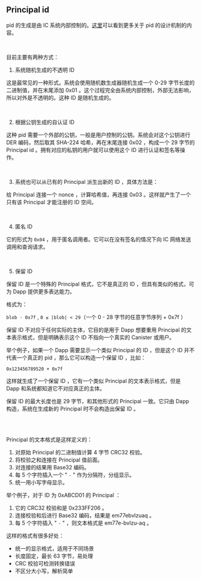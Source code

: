 

## Principal id

pid 的生成是由 IC 系统内部控制的。[这里](https://internetcomputer.org/docs/current/references/ic-interface-spec/#principal)可以看到更多关于 pid 的设计机制的内容。

<br>

目前主要有两种方式：

1. 系统随机生成的不透明 ID

这是最常见的一种形式。系统会使用随机数生成器随机生成一个 0-29 字节长度的二进制值，并在末尾添加 0x01 。这个过程完全由系统内部控制，外部无法影响，所以对外是不透明的。这种 ID 是随机生成的。

<br>

2. 根据公钥生成的自认证 ID

这种 pid 需要一个外部的公钥，一般是用户控制的公钥。系统会对这个公钥进行 DER 编码，然后取其 SHA-224 哈希，再在末尾连接 0x02 ，构成一个 29 字节的 Principal id 。拥有对应的私钥的用户就可以使用这个 ID 进行认证和签名等操作。

<br>

3. 系统也可以从已有的 Principal 派生出新的 ID ，具体方法是：

给 Principal 连接一个 nonce ，计算哈希值，再连接 0x03 。这样就产生了一个只有该 Principal 才能注册的 ID 空间。

<br>


4. 匿名 ID

它的形式为 `0x04` ，用于匿名调用者。它可以在没有签名的情况下向 IC 网络发送调用和查询请求。

<br>

5. 保留 ID

保留 ID 是一个特殊的 Principal 格式，它不是真正的 ID ，但具有类似的格式，可为 Dapp 提供更多表达能力。

格式为：

`blob · 0x7f` , `0 ≤ |blob| < 29`（一个 0 - 28 字节的任意字节序列 + 0x7f ）

保留 ID 不对应于任何实际的主体，它目的是用于 Dapp 想要重用 Principal 的文本表示格式，但是明确表示这个 ID 不指向一个真实的 Canister 或用户。

举个例子，如果一个 Dapp 需要显示一个类似 Principal 的 ID ，但是这个 ID 并不代表一个真正的 pid ，那么它可以构造一个保留 ID ，比如：

`0x123456789520 + 0x7f` 

这样就生成了一个保留 ID ，它有一个类似 Principal 的文本表示格式，但是 Dapp 和系统都知道它不对应真正的主体。

保留 ID 的最大长度也是 29 字节，和其他形式的 Principal 一致。它只由 Dapp 构造，系统在生成新的 Principal 时不会构造出保留 ID 。

<br>

<br>

Principal 的文本格式是这样定义的：

1. 对原始 Principal 的二进制值计算 4 字节 CRC32 校验。
2. 将校验之和连接在 Principal 值前面。
3. 对连接的结果用 Base32 编码。
4. 每 5 个字符插入一个 " `-` " 作为分隔符，分组显示。
5. 统一用小写字母显示。

举个例子，对于 ID 为 0xABCD01 的 Principal ：

1. 它的 CRC32 校验和是 0x233FF206 。
2. 连接校验和后进行 Base32 编码，结果是 em77ebvlzuaq 。
3. 每 5 个字符插入 " `-` " ，则文本格式是 em77e-bvlzu-aq 。

这样的格式有很多好处：

* 统一的显示格式，适用于不同场景
* 长度固定，最长 63 字节，易处理
* CRC 校验可检测转换错误
* 不区分大小写，解析简单

